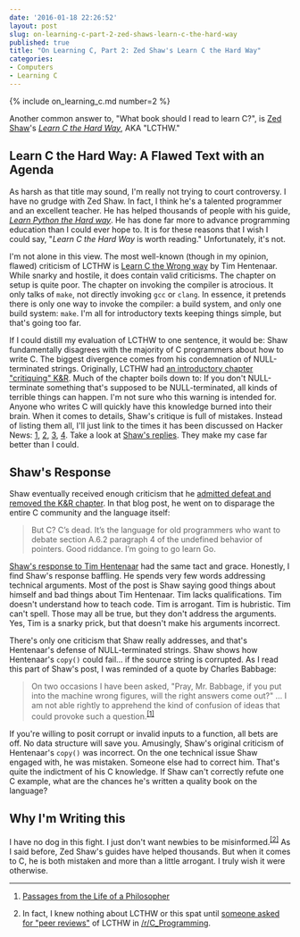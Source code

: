 ```yaml
---
date: '2016-01-18 22:26:52'
layout: post
slug: on-learning-c-part-2-zed-shaws-learn-c-the-hard-way
published: true
title: "On Learning C, Part 2: Zed Shaw's Learn C the Hard Way"
categories:
- Computers
- Learning C
---
```


{% include on_learning_c.md number=2 %}

Another common answer to, "What book should I read to learn C?", is [Zed Shaw](https://en.wikipedia.org/wiki/Zed_Shaw)'s [*Learn C the Hard Way*](http://c.learncodethehardway.org/book/), AKA "LCTHW."

## Learn C the Hard Way: A Flawed Text with an Agenda

As harsh as that title may sound, I'm really not trying to court controversy. I have no grudge with Zed Shaw. In fact, I think he's a talented programmer and an excellent teacher. He has helped thousands of people with his guide, [*Learn Python the Hard way*](http://learnpythonthehardway.org/). He has done far more to advance programming education than I could ever hope to. It is for these reasons that I wish I could say, "*Learn C the Hard Way* is worth reading." Unfortunately, it's not.

I'm not alone in this view. The most well-known (though in my opinion, flawed) criticism of LCTHW is [Learn C the Wrong way](http://hentenaar.com/dont-learn-c-the-wrong-way) by Tim Hentenaar. While snarky and hostile, it does contain valid criticisms. The chapter on setup is quite poor. The chapter on invoking the compiler is atrocious. It only talks of `make`, not directly invoking `gcc` or `clang`. In essence, it pretends there is only one way to invoke the compiler: a build system, and only one build system: `make`. I'm all for introductory texts keeping things simple, but that's going too far.

If I could distill my evaluation of LCTHW to one sentence, it would be: Shaw fundamentally disagrees with the majority of C programmers about how to write C. The biggest divergence comes from his condemnation of NULL-terminated strings. Originally, LCTHW had [an introductory chapter "critiquing" K&R](https://web.archive.org/web/20141030032654/http://c.learncodethehardway.org/book/krcritique.html). Much of the chapter boils down to: If you don't NULL-terminate something that's supposed to be NULL-terminated, all kinds of terrible things can happen. I'm not sure who this warning is intended for. Anyone who writes C will quickly have this knowledge burned into their brain. When it comes to details, Shaw's critique is full of mistakes. Instead of listing them all, I'll just link to the times it has been discussed on Hacker News: [1](https://news.ycombinator.com/item?id=3448573), [2](https://news.ycombinator.com/item?id=4095294), [3](https://news.ycombinator.com/item?id=5012432), [4](https://news.ycombinator.com/item?id=8833965). Take a look at [Shaw's replies](https://news.ycombinator.com/item?id=8834896). They make my case far better than I could.


## Shaw's Response

Shaw eventually received enough criticism that he [admitted defeat and removed the K&R chapter](https://zedshaw.com/2015/01/04/admitting-defeat-on-kr-in-lcthw/). In that blog post, he went on to disparage the entire C community and the language itself:

> But C? C’s dead. It’s the language for old programmers who want to debate section A.6.2 paragraph 4 of the undefined behavior of pointers. Good riddance. I’m going to go learn Go.

[Shaw's response to Tim Hentenaar](https://zedshaw.com/2015/09/28/taking-down-tim-hentenaar/) had the same tact and grace. Honestly, I find Shaw's response baffling. He spends very few words addressing technical arguments. Most of the post is Shaw saying good things about himself and bad things about Tim Hentenaar. Tim lacks qualifications. Tim doesn't understand how to teach code. Tim is arrogant. Tim is hubristic. Tim can't spell. Those may all be true, but they don't address the arguments. Yes, Tim is a snarky prick, but that doesn't make his arguments incorrect.

There's only one criticism that Shaw really addresses, and that's Hentenaar's defense of NULL-terminated strings. Shaw shows how Hentenaar's `copy()` could fail… if the source string is corrupted. As I read this part of Shaw's post, I was reminded of a quote by Charles Babbage:

> On two occasions I have been asked, "Pray, Mr. Babbage, if you put into the machine wrong figures, will the right answers come out?" ... I am not able rightly to apprehend the kind of confusion of ideas that could provoke such a question.<sup>[\[1\]](#ref_1)</sup> 

If you're willing to posit corrupt or invalid inputs to a function, all bets are off. No data structure will save you. Amusingly, Shaw's original criticism of Hentenaar's `copy()` was incorrect. On the one technical issue Shaw engaged with, he was mistaken. Someone else had to correct him. That's quite the indictment of his C knowledge. If Shaw can't correctly refute one C example, what are the chances he's written a quality book on the language?


## Why I'm Writing this

I have no dog in this fight. I just don't want newbies to be misinformed.<sup>[\[2\]](#ref_2)</sup> As I said before, Zed Shaw's guides have helped thousands. But when it comes to C, he is both mistaken and more than a little arrogant. I truly wish it were otherwise.


---

1. <span id="ref_1"></span>[Passages from the Life of a Philosopher](https://archive.org/details/passagesfromlif01babbgoog)

2. <span id="ref_2"></span>In fact, I knew nothing about LCTHW or this spat until [someone asked for "peer reviews"](https://www.reddit.com/r/C_Programming/comments/3rd4dg/peer_review_learn_c_the_hard_way_by_zed_shaw_pub/) of LCTHW in [/r/C_Programming](https://www.reddit.com/r/C_Programming).
